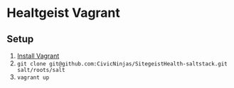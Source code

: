 # Healtgeist Vagrant

## Setup

1. [Install Vagrant](http://www.vagrantup.com)
2. `git clone git@github.com:CivicNinjas/SitegeistHealth-saltstack.git salt/roots/salt`
3. `vagrant up`
